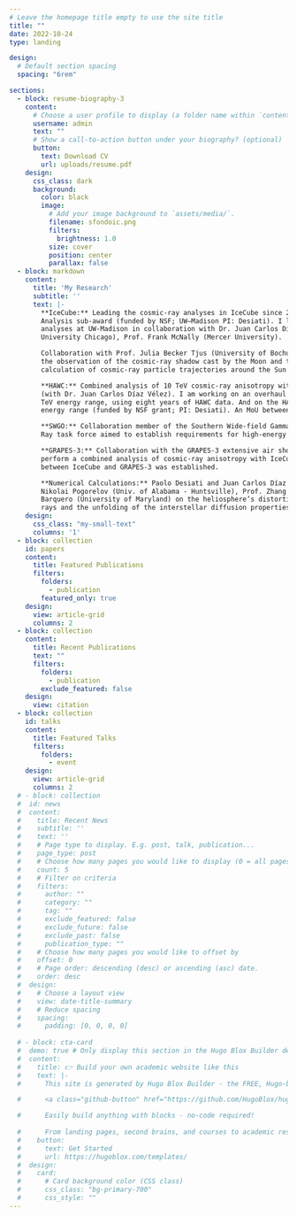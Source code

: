```yaml
---
# Leave the homepage title empty to use the site title
title: ""
date: 2022-10-24
type: landing

design:
  # Default section spacing
  spacing: "6rem"

sections:
  - block: resume-biography-3
    content:
      # Choose a user profile to display (a folder name within `content/authors/`)
      username: admin
      text: ""
      # Show a call-to-action button under your biography? (optional)
      button:
        text: Download CV
        url: uploads/resume.pdf
    design:
      css_class: dark
      background:
        color: black
        image:
          # Add your image background to `assets/media/`.
          filename: sfondoic.png
          filters:
            brightness: 1.0
          size: cover
          position: center
          parallax: false
  - block: markdown
    content:
      title: 'My Research'
      subtitle: ''
      text: |-
        **IceCube:** Leading the cosmic-ray analyses in IceCube since 2006. Co-PI of the current IceCube Cosmic Ray
        Analysis sub-award (funded by NSF; UW–Madison PI: Desiati). I lead a working group on cosmic-ray anisotropy
        analyses at UW-Madison in collaboration with Dr. Juan Carlos Díaz Vélez (WIPAC), Prof. Rasha Abbasi (Loyola
        University Chicago), Prof. Frank McNally (Mercer University).

        Collaboration with Prof. Julia Becker Tjus (University of Bochum, Germany) and the Bochum group on
        the observation of the cosmic-ray shadow cast by the Moon and the Sun using IceCube data and the numerical
        calculation of cosmic-ray particle trajectories around the Sun at different phases of the solar cycle.

        **HAWC:** Combined analysis of 10 TeV cosmic-ray anisotropy with the HAWC and the IceCube neutrino observatories
        (with Dr. Juan Carlos Díaz Vélez). I am working on an overhaul of cosmic-ray anisotropy analysis in the 1-100
        TeV energy range, using eight years of HAWC data. And on the HAWC/IceCube combined analysis in the 10-100 TeV
        energy range (funded by NSF grant; PI: Desiati). An MoU between IceCube and HAWC was established.

        **SWGO:** Collaboration member of the Southern Wide-field Gamma-ray Observatory (SWGO) and member of the Cosmic
        Ray task force aimed to establish requirements for high-energy cosmic anisotropy observations.

        **GRAPES-3:** Collaboration with the GRAPES-3 extensive air shower experiment (located in Ooty, India) aimed to
        perform a combined analysis of cosmic-ray anisotropy with IceCube in the energy range of 10-100 TeV. An MoU
        between IceCube and GRAPES-3 was established.

        **Numerical Calculations:** Paolo Desiati and Juan Carlos Díaz Vélez (UW-Madison) collaborate with Prof.
        Nikolai Pogorelov (Univ. of Alabama - Huntsville), Prof. Zhang Ming (Florida Institute of Technology), and Dr. Vanessa López 
        Barquero (University of Maryland) on the heliosphere’s distortion effects on the arrival direction distribution of TeV cosmic 
        rays and the unfolding of the interstellar diffusion properties.
    design:
      css_class: "my-small-text"
      columns: '1'
  - block: collection
    id: papers
    content:
      title: Featured Publications
      filters:
        folders:
          - publication
        featured_only: true
    design:
      view: article-grid
      columns: 2
  - block: collection
    content:
      title: Recent Publications
      text: ""
      filters:
        folders:
          - publication
        exclude_featured: false
    design:
      view: citation
  - block: collection
    id: talks
    content:
      title: Featured Talks
      filters:
        folders:
          - event
    design:
      view: article-grid
      columns: 2
  # - block: collection
  #  id: news
  #  content:
  #    title: Recent News
  #    subtitle: ''
  #    text: ''
  #    # Page type to display. E.g. post, talk, publication...
  #    page_type: post
  #    # Choose how many pages you would like to display (0 = all pages)
  #    count: 5
  #    # Filter on criteria
  #    filters:
  #      author: ""
  #      category: ""
  #      tag: ""
  #      exclude_featured: false
  #      exclude_future: false
  #      exclude_past: false
  #      publication_type: ""
  #    # Choose how many pages you would like to offset by
  #    offset: 0
  #    # Page order: descending (desc) or ascending (asc) date.
  #    order: desc
  #  design:
  #    # Choose a layout view
  #    view: date-title-summary
  #    # Reduce spacing
  #    spacing:
  #      padding: [0, 0, 0, 0]
  
  # - block: cta-card
  #  demo: true # Only display this section in the Hugo Blox Builder demo site
  #  content:
  #    title: 👉 Build your own academic website like this
  #    text: |-
  #      This site is generated by Hugo Blox Builder - the FREE, Hugo-based open source website builder trusted by 250,000+ academics like you.

  #      <a class="github-button" href="https://github.com/HugoBlox/hugo-blox-builder" data-color-scheme="no-preference: light; light: light; dark: dark;" data-icon="octicon-star" data-size="large" data-show-count="true" aria-label="Star HugoBlox/hugo-blox-builder on GitHub">Star</a>

  #      Easily build anything with blocks - no-code required!
        
  #      From landing pages, second brains, and courses to academic resumés, conferences, and tech blogs.
  #    button:
  #      text: Get Started
  #      url: https://hugoblox.com/templates/
  #  design:
  #    card:
  #      # Card background color (CSS class)
  #      css_class: "bg-primary-700"
  #      css_style: ""
---
```


